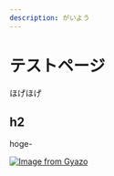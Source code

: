 ```yaml
---
description: がいよう
---
```


# テストページ

ほげほげ

## h2
hoge-

[![Image from Gyazo](https://i.gyazo.com/461ead28d8ff87686f6394c760d8f41f.png)](https://gyazo.com/461ead28d8ff87686f6394c760d8f41f)

